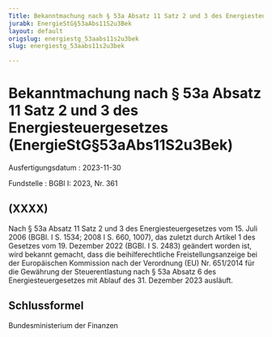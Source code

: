 ```yaml
---
Title: Bekanntmachung nach § 53a Absatz 11 Satz 2 und 3 des Energiesteuergesetzes
jurabk: EnergieStG§53aAbs11S2u3Bek
layout: default
origslug: energiestg_53aabs11s2u3bek
slug: energiestg_53aabs11s2u3bek

---
```


# Bekanntmachung nach § 53a Absatz 11 Satz 2 und 3 des Energiesteuergesetzes (EnergieStG§53aAbs11S2u3Bek)

Ausfertigungsdatum
:   2023-11-30

Fundstelle
:   BGBl I: 2023, Nr. 361


## (XXXX)

Nach § 53a Absatz 11 Satz 2 und 3 des Energiesteuergesetzes vom 15.
Juli 2006 (BGBl. I S. 1534; 2008 I S. 660, 1007), das zuletzt durch
Artikel 1 des Gesetzes vom 19. Dezember 2022 (BGBl. I S. 2483)
geändert worden ist, wird bekannt gemacht, dass die beihilferechtliche
Freistellungsanzeige bei der Europäischen Kommission nach der
Verordnung (EU) Nr. 651/2014 für die Gewährung der Steuerentlastung
nach § 53a Absatz 6 des Energiesteuergesetzes mit Ablauf des 31.
Dezember 2023 ausläuft.


## Schlussformel

Bundesministerium der Finanzen

